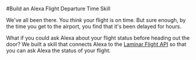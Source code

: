 #Build an Alexa Flight Departure Time Skill

We've all been there. You *think* your flight is on time. But sure enough, by the time you get to the airport, you find that it's been delayed for hours.

What if you could ask Alexa about your flight status before heading out the door? We built a skill that connects Alexa to the [Laminar Flight API](https://rapidapi.com/package/LaminarFlightData/functions?utm_source=GitHub&utm_medium=AlexaLaminarTutorial_LaminarFunctionsAPI) so that you can ask Alexa the status of your flight.

